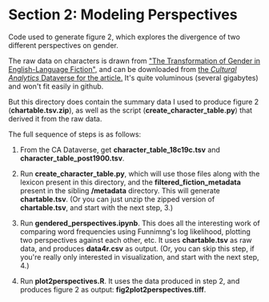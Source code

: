 Section 2: Modeling Perspectives
=================================

Code used to generate figure 2, which explores the divergence of two different perspectives on gender.

The raw data on characters is drawn from ["The Transformation of Gender in English-Language Fiction",](http://culturalanalytics.org/2018/02/the-transformation-of-gender-in-english-language-fiction/) and can be downloaded from [the *Cultural Analytics* Dataverse for the article.](https://dataverse.harvard.edu/dataset.xhtml?persistentId=doi:10.7910/DVN/ZM2MAN) It's quite voluminous (several gigabytes) and won't fit easily in github.

But this directory does contain the summary data I used to produce figure 2 (**chartable.tsv.zip**), as well as the script (**create_character_table.py**) that derived it from the raw data.

The full sequence of steps is as follows:

1. From the CA Dataverse, get **character_table_18c19c.tsv** and **character_table_post1900.tsv**.

2. Run **create_character_table.py**, which will use those files along with the lexicon present in this directory, and the **filtered_fiction_metadata** present in the sibling **/metadata** directory. This will generate **chartable.tsv**. (Or you can just unzip the zipped version of **chartable.tsv**, and start with the next step, 3.)

3. Run **gendered_perspectives.ipynb**. This does all the interesting work of comparing word frequencies using Funnimng's log likelihood, plotting two perspectives against each other, etc. It uses **chartable.tsv** as raw data, and produces **data4r.csv** as output. (Or, you can skip this step, if you're really only interested in visualization, and start with the next step, 4.)

4. Run **plot2perspectives.R**. It uses the data produced in step 2, and produces figure 2 as output: **fig2plot2perspectives.tiff**.
